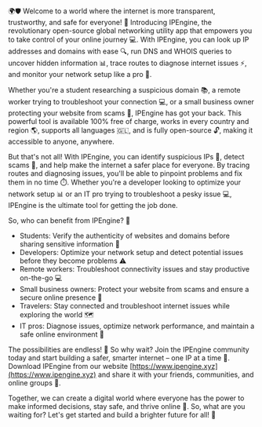 🌍🛡️ Welcome to a world where the internet is more transparent, trustworthy, and safe for everyone! 🚀 Introducing IPEngine, the revolutionary open-source global networking utility app that empowers you to take control of your online journey 💻. With IPEngine, you can look up IP addresses and domains with ease 🔍, run DNS and WHOIS queries to uncover hidden information 📊, trace routes to diagnose internet issues ⚡️, and monitor your network setup like a pro 👀.

Whether you're a student researching a suspicious domain 📚, a remote worker trying to troubleshoot your connection 💻, or a small business owner protecting your website from scams 🛑, IPEngine has got your back. This powerful tool is available 100% free of charge, works in every country and region 🌎, supports all languages 🇬🇱, and is fully open-source 🔓, making it accessible to anyone, anywhere.

But that's not all! With IPEngine, you can identify suspicious IPs 👀, detect scams 💸, and help make the internet a safer place for everyone. By tracing routes and diagnosing issues, you'll be able to pinpoint problems and fix them in no time ⏱️. Whether you're a developer looking to optimize your network setup 📊 or an IT pro trying to troubleshoot a pesky issue 💻, IPEngine is the ultimate tool for getting the job done.

So, who can benefit from IPEngine? 🤔

* Students: Verify the authenticity of websites and domains before sharing sensitive information 📨
* Developers: Optimize your network setup and detect potential issues before they become problems ⚠️
* Remote workers: Troubleshoot connectivity issues and stay productive on-the-go 💻
* Small business owners: Protect your website from scams and ensure a secure online presence 💸
* Travelers: Stay connected and troubleshoot internet issues while exploring the world 🗺️
* IT pros: Diagnose issues, optimize network performance, and maintain a safe online environment 🔧

The possibilities are endless! 🌊 So why wait? Join the IPEngine community today and start building a safer, smarter internet – one IP at a time 🔔. Download IPEngine from our website [https://www.ipengine.xyz](https://www.ipengine.xyz) and share it with your friends, communities, and online groups 📢.

Together, we can create a digital world where everyone has the power to make informed decisions, stay safe, and thrive online 💪. So, what are you waiting for? Let's get started and build a brighter future for all! 💫